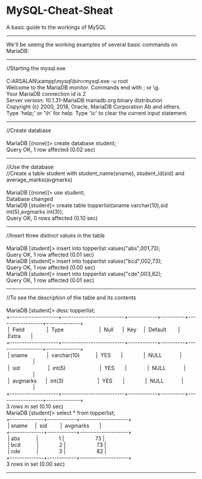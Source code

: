 # MySQL-Cheat-Sheat
A basic guide to the workings of MySQL
<hr>
We'll be seeing the working examples of several basic commands on MariaDB:
<hr>
//Starting the mysql.exe
<br><br>
C:ARSALAN\xampp\mysql\bin>mysql.exe -u root <br>
Welcome to the MariaDB monitor. Commands end with ; or \g.<br>
Your MariaDB connection id is 2<br>
Server version: 10.1.31-MariaDB mariadb.org binary distribution<br>
Copyright (c) 2000, 2018, Oracle, MariaDB Corporation Ab and others.<br>
Type 'help;' or '\h' for help. Type '\c' to clear the current input statement.<br>
<hr>
//Create database
<br><br>
MariaDB [(none)]> create database student;<br>
Query OK, 1 row affected (0.02 sec)<br>
<hr>
//Use the database<br>
//Create a table student with student_name(sname), student_id(sid) and average_marks(avgmarks)
<br><br>
MariaDB [(none)]> use student;<br>
Database changed<br>
MariaDB [student]> create table topperlist(sname varchar(10),sid int(5),avgmarks int(3));<br>
Query OK, 0 rows affected (0.10 sec)<br>
<hr>
//Insert three distinct values in the table
<br><br>
MariaDB [student]> insert into topperlist values("abs",001,73);<br>
Query OK, 1 row affected (0.01 sec)<br>
MariaDB [student]> insert into topperlist values("bcd",002,73);<br>
Query OK, 1 row affected (0.00 sec)<br>
MariaDB [student]> insert into topperlist values("cde",003,82);<br>
Query OK, 1 row affected (0.01 sec)<br>
<hr>
//To see the description of the table and its contents
<br><br>
MariaDB [student]> desc topperlist;<br>
+--------------------+--------------------------+------------+----------+------------------+--------------+<br>
&nbsp;|
&nbsp;Field&nbsp;&nbsp;&nbsp;&nbsp;&nbsp;&nbsp;&nbsp;&nbsp;&nbsp;&nbsp;&nbsp;&nbsp;&nbsp;&nbsp;&nbsp;|
&nbsp;Type&nbsp;&nbsp;&nbsp;&nbsp;&nbsp;&nbsp;&nbsp;&nbsp;&nbsp;&nbsp;&nbsp;&nbsp;&nbsp;&nbsp;&nbsp;&nbsp;&nbsp;&nbsp;&nbsp;&nbsp;&nbsp;&nbsp;&nbsp;&nbsp;|
&nbsp;Null&nbsp;&nbsp;&nbsp;&nbsp;&nbsp;&nbsp;|
&nbsp;Key&nbsp;&nbsp;&nbsp;&nbsp;&nbsp;|
&nbsp;Default&nbsp;&nbsp;&nbsp;&nbsp;&nbsp;&nbsp;&nbsp;&nbsp;|
&nbsp;Extra&nbsp;&nbsp;&nbsp;&nbsp;&nbsp;&nbsp;&nbsp;|<br>
+--------------------+--------------------------+------------+----------+------------------+--------------+<br>
&nbsp;|&nbsp;sname&nbsp;&nbsp;&nbsp;&nbsp;&nbsp;&nbsp;&nbsp;&nbsp;&nbsp;&nbsp;&nbsp;&nbsp;&nbsp;|
&nbsp;varchar(10)&nbsp;&nbsp;&nbsp;&nbsp;&nbsp;&nbsp;&nbsp;&nbsp;&nbsp;&nbsp;&nbsp;|
&nbsp;YES&nbsp;&nbsp;&nbsp;&nbsp;&nbsp;&nbsp;&nbsp;|
&nbsp;&nbsp;&nbsp;&nbsp;&nbsp;&nbsp;&nbsp;&nbsp;&nbsp;&nbsp;&nbsp;&nbsp;&nbsp;|
&nbsp;NULL&nbsp;&nbsp;&nbsp;&nbsp;&nbsp;&nbsp;&nbsp;&nbsp;&nbsp;&nbsp;&nbsp;&nbsp;|
&nbsp;&nbsp;&nbsp;&nbsp;&nbsp;&nbsp;&nbsp;&nbsp;&nbsp;&nbsp;&nbsp;&nbsp;&nbsp;&nbsp;&nbsp;&nbsp;&nbsp;&nbsp;|<br>
&nbsp;|
&nbsp;sid&nbsp;&nbsp;&nbsp;&nbsp;&nbsp;&nbsp;&nbsp;&nbsp;&nbsp;&nbsp;&nbsp;&nbsp;&nbsp;&nbsp;&nbsp;&nbsp;&nbsp;&nbsp;&nbsp;|
&nbsp;int(5)&nbsp;&nbsp;&nbsp;&nbsp;&nbsp;&nbsp;&nbsp;&nbsp;&nbsp;&nbsp;&nbsp;&nbsp;&nbsp;&nbsp;&nbsp;&nbsp;&nbsp;&nbsp;&nbsp;&nbsp;&nbsp;&nbsp;&nbsp;|
&nbsp;YES&nbsp;&nbsp;&nbsp;&nbsp;&nbsp;&nbsp;&nbsp;|
&nbsp;&nbsp;&nbsp;&nbsp;&nbsp;&nbsp;&nbsp;&nbsp;&nbsp;&nbsp;&nbsp;&nbsp;&nbsp;|
&nbsp;NULL&nbsp;&nbsp;&nbsp;&nbsp;&nbsp;&nbsp;&nbsp;&nbsp;&nbsp;&nbsp;&nbsp;&nbsp;|
&nbsp;&nbsp;&nbsp;&nbsp;&nbsp;&nbsp;&nbsp;&nbsp;&nbsp;&nbsp;&nbsp;&nbsp;&nbsp;&nbsp;&nbsp;&nbsp;&nbsp;&nbsp;|<br>
&nbsp;|
&nbsp;avgmarks&nbsp;&nbsp;&nbsp;&nbsp;&nbsp;&nbsp;|
&nbsp;int(3)&nbsp;&nbsp;&nbsp;&nbsp;&nbsp;&nbsp;&nbsp;&nbsp;&nbsp;&nbsp;&nbsp;&nbsp;&nbsp;&nbsp;&nbsp;&nbsp;&nbsp;&nbsp;&nbsp;&nbsp;&nbsp;&nbsp;&nbsp;|
&nbsp;YES&nbsp;&nbsp;&nbsp;&nbsp;&nbsp;&nbsp;&nbsp;|
&nbsp;&nbsp;&nbsp;&nbsp;&nbsp;&nbsp;&nbsp;&nbsp;&nbsp;&nbsp;&nbsp;&nbsp;&nbsp;|
&nbsp;NULL&nbsp;&nbsp;&nbsp;&nbsp;&nbsp;&nbsp;&nbsp;&nbsp;&nbsp;&nbsp;&nbsp;&nbsp;|
&nbsp;&nbsp;&nbsp;&nbsp;&nbsp;&nbsp;&nbsp;&nbsp;&nbsp;&nbsp;&nbsp;&nbsp;&nbsp;&nbsp;&nbsp;&nbsp;&nbsp;&nbsp;|<br>
+--------------------+--------------------------+------------+----------+------------------+--------------+<br>
3 rows in set (0.10 sec)<br>
MariaDB [student]> select * from topperlist;<br>
+--------------+------------+--------------------+<br>
&nbsp;|&nbsp;sname&nbsp;&nbsp;&nbsp;&nbsp;&nbsp;|
&nbsp;sid&nbsp;&nbsp;&nbsp;&nbsp;&nbsp;&nbsp;&nbsp;&nbsp;&nbsp;|
&nbsp;avgmarks&nbsp;&nbsp;&nbsp;&nbsp;&nbsp;&nbsp;&nbsp;|<br>
+--------------+------------+--------------------+<br>
&nbsp;|&nbsp;abs&nbsp;&nbsp;&nbsp;&nbsp;&nbsp;&nbsp;&nbsp;&nbsp;&nbsp;&nbsp;&nbsp;|
&nbsp;&nbsp;&nbsp;&nbsp;&nbsp;&nbsp;&nbsp;&nbsp;&nbsp;&nbsp;&nbsp;&nbsp;&nbsp;1&nbsp;|
&nbsp;&nbsp;&nbsp;&nbsp;&nbsp;&nbsp;&nbsp;&nbsp;&nbsp;&nbsp;&nbsp;&nbsp;&nbsp;&nbsp;&nbsp;&nbsp;&nbsp;&nbsp;&nbsp;&nbsp;73&nbsp;|<br>
&nbsp;|&nbsp;bcd&nbsp;&nbsp;&nbsp;&nbsp;&nbsp;&nbsp;&nbsp;&nbsp;&nbsp;&nbsp;&nbsp;|
&nbsp;&nbsp;&nbsp;&nbsp;&nbsp;&nbsp;&nbsp;&nbsp;&nbsp;&nbsp;&nbsp;&nbsp;&nbsp;2&nbsp;|
&nbsp;&nbsp;&nbsp;&nbsp;&nbsp;&nbsp;&nbsp;&nbsp;&nbsp;&nbsp;&nbsp;&nbsp;&nbsp;&nbsp;&nbsp;&nbsp;&nbsp;&nbsp;&nbsp;&nbsp;73&nbsp;|<br>
&nbsp;|&nbsp;cde&nbsp;&nbsp;&nbsp;&nbsp;&nbsp;&nbsp;&nbsp;&nbsp;&nbsp;&nbsp;&nbsp;|
&nbsp;&nbsp;&nbsp;&nbsp;&nbsp;&nbsp;&nbsp;&nbsp;&nbsp;&nbsp;&nbsp;&nbsp;&nbsp;3&nbsp;|
&nbsp;&nbsp;&nbsp;&nbsp;&nbsp;&nbsp;&nbsp;&nbsp;&nbsp;&nbsp;&nbsp;&nbsp;&nbsp;&nbsp;&nbsp;&nbsp;&nbsp;&nbsp;&nbsp;&nbsp;82&nbsp;|<br>
+--------------+------------+--------------------+<br>
3 rows in set (0.00 sec)<br>
<hr>
